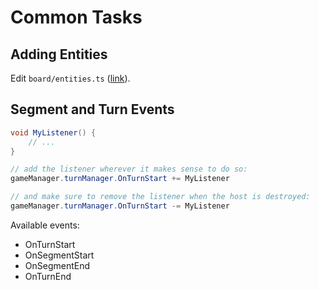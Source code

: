 # Common Tasks

## Adding Entities

Edit `board/entities.ts` ([link](https://github.com/SaFrMo/wm-builder/blob/master/board/entities.ts)).

## Segment and Turn Events

```cs
void MyListener() {
    // ...
}

// add the listener wherever it makes sense to do so:
gameManager.turnManager.OnTurnStart += MyListener

// and make sure to remove the listener when the host is destroyed:
gameManager.turnManager.OnTurnStart -= MyListener
```

Available events:

-   OnTurnStart
-   OnSegmentStart
-   OnSegmentEnd
-   OnTurnEnd
